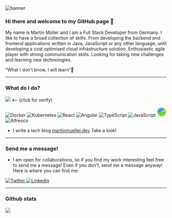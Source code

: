 <img src="https://martinmueller.dev/static/84caa5292a6d0c37c48ae280d04b5fa6/e3fce/joint.jpg" alt="banner" />

### Hi there and welcome to my GitHub page 👋

My name is Martin Müller and I am a Full Stack Developer from Germany. I like to have a broad collection of skills. From developing the backend and frontend applications written in Java, JavaScript or any other language, until developing a cost optimised cloud infrastructure solution. Enthusiastic agile player with strong communication skills. Looking for taking new challenges and learning new technologies.

“What I don’t know, I will learn”🤞

---

### What do I do?

[<img src="https://images.youracclaim.com/size/100x100/images/b158bae7-462e-4c2c-92e6-d7a0b4cdb6c6/AWS-SolArchitect-Professional.png">](https://www.youracclaim.com/badges/519848e5-985f-479c-9564-548b5af67b34) <-- (click for verify)
<p>
  <img alt="Docker" src="https://img.shields.io/badge/Docker-61DAFB?logo=docker&logoColor=white&style=for-the-badge" />
  <img alt="Kubernetes" src="https://img.shields.io/badge/kubernetes-1572B6?logo=kubernetes&logoColor=white&style=for-the-badge" />
  <img alt="React" src="https://img.shields.io/badge/React-61DAFB?logo=react&logoColor=white&style=for-the-badge" />
  <img alt="Angular" src="https://img.shields.io/badge/Angular-DD0031?logo=angular&logoColor=white&style=for-the-badge" />
  <img alt="TypeScript" src="https://img.shields.io/badge/TypeScript-61DAFB?logo=typescript&logoColor=white&style=for-the-badge" />
  <img alt="JavaScript" src="https://img.shields.io/badge/JavaScript-F7DF1E?logo=javascript&logoColor=white&style=for-the-badge" />
  <img alt="alfresco-icon" src="/alf-ico.png" />
  <img alt="Alfresco" src="https://img.shields.io/badge/Alfresco-008000?logo=alfresco&logoColor=white&style=for-the-badge" />
</p>

- I write a tech blog [martinmueller.dev](martinmueller.dev) Take a look!

---

### Send me a message!

- I am open for collaborations, so if you find my work interesting feel free to send me a message! Even if you don't, send me a message anyway! Here is where you can find me:

<p>
  <a href="https://twitter.com/MartinMueller_">
    <img alt="Twitter" src="https://img.shields.io/badge/Twitter-1DA1F2?logo=twitter&logoColor=white&style=for-the-badge" />
  </a>
  <a href="https://www.linkedin.com/in/martinmueller88/">
    <img alt="Linkedin" src="https://img.shields.io/badge/linkedin-0077B5?logo=linkedin&logoColor=white&style=for-the-badge" />
  </a>
</p>

---

### Github stats

<img align="center" src="https://github-readme-stats.vercel.app/api?username=mmuller88&count_private=true&title_color=FD9047&icon_color=FD9047&text_color=0C2233&custom_title=Martin+Mueller's+GitHub+Stats&show_icons=true" />
